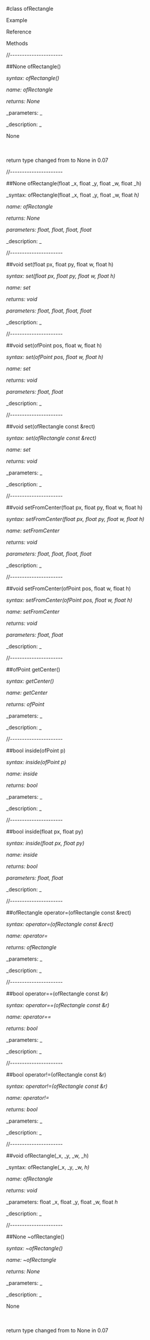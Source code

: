 #class ofRectangle

Example



Reference



Methods



//----------------------

##None ofRectangle()

_syntax: ofRectangle()_

_name: ofRectangle_

_returns: None_

_parameters: _



_description: _

None

<br/><br/>return type changed from  to None in 0.07













//----------------------

##None ofRectangle(float _x, float _y, float _w, float _h)

_syntax: ofRectangle(float _x, float _y, float _w, float _h)_

_name: ofRectangle_

_returns: None_

_parameters: float, float, float, float_



_description: _















//----------------------

##void set(float px, float py, float w, float h)

_syntax: set(float px, float py, float w, float h)_

_name: set_

_returns: void_

_parameters: float, float, float, float_



_description: _















//----------------------

##void set(ofPoint pos, float w, float h)

_syntax: set(ofPoint pos, float w, float h)_

_name: set_

_returns: void_

_parameters: float, float_



_description: _















//----------------------

##void set(ofRectangle const &rect)

_syntax: set(ofRectangle const &rect)_

_name: set_

_returns: void_

_parameters: _



_description: _















//----------------------

##void setFromCenter(float px, float py, float w, float h)

_syntax: setFromCenter(float px, float py, float w, float h)_

_name: setFromCenter_

_returns: void_

_parameters: float, float, float, float_



_description: _















//----------------------

##void setFromCenter(ofPoint pos, float w, float h)

_syntax: setFromCenter(ofPoint pos, float w, float h)_

_name: setFromCenter_

_returns: void_

_parameters: float, float_



_description: _















//----------------------

##ofPoint getCenter()

_syntax: getCenter()_

_name: getCenter_

_returns: ofPoint_

_parameters: _



_description: _















//----------------------

##bool inside(ofPoint p)

_syntax: inside(ofPoint p)_

_name: inside_

_returns: bool_

_parameters: _



_description: _















//----------------------

##bool inside(float px, float py)

_syntax: inside(float px, float py)_

_name: inside_

_returns: bool_

_parameters: float, float_



_description: _















//----------------------

##ofRectangle operator=(ofRectangle const &rect)

_syntax: operator=(ofRectangle const &rect)_

_name: operator=_

_returns: ofRectangle_

_parameters: _



_description: _















//----------------------

##bool operator==(ofRectangle const &r)

_syntax: operator==(ofRectangle const &r)_

_name: operator==_

_returns: bool_

_parameters: _



_description: _















//----------------------

##bool operator!=(ofRectangle const &r)

_syntax: operator!=(ofRectangle const &r)_

_name: operator!=_

_returns: bool_

_parameters: _



_description: _















//----------------------

##void ofRectangle(_x, _y, _w, _h)

_syntax: ofRectangle(_x, _y, _w, _h)_

_name: ofRectangle_

_returns: void_

_parameters: float _x, float _y, float _w, float _h_



_description: _













//----------------------

##None ~ofRectangle()

_syntax: ~ofRectangle()_

_name: ~ofRectangle_

_returns: None_

_parameters: _



_description: _

None

<br/><br/>return type changed from  to None in 0.07













